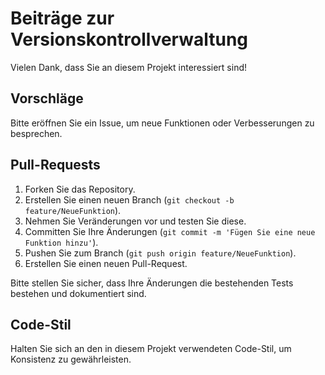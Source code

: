 # Beiträge zur Versionskontrollverwaltung

Vielen Dank, dass Sie an diesem Projekt interessiert sind!

## Vorschläge
Bitte eröffnen Sie ein Issue, um neue Funktionen oder Verbesserungen zu besprechen.

## Pull-Requests
1. Forken Sie das Repository.
2. Erstellen Sie einen neuen Branch (`git checkout -b feature/NeueFunktion`).
3. Nehmen Sie Veränderungen vor und testen Sie diese.
4. Committen Sie Ihre Änderungen (`git commit -m 'Fügen Sie eine neue Funktion hinzu'`).
5. Pushen Sie zum Branch (`git push origin feature/NeueFunktion`).
6. Erstellen Sie einen neuen Pull-Request.

Bitte stellen Sie sicher, dass Ihre Änderungen die bestehenden Tests bestehen und dokumentiert sind.

## Code-Stil
Halten Sie sich an den in diesem Projekt verwendeten Code-Stil, um Konsistenz zu gewährleisten.